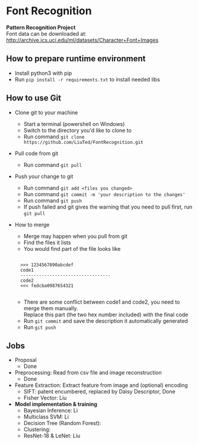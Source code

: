 # Font Recognition
**Pattern Recognition Project**  
Font data can be downloaded at: http://archive.ics.uci.edu/ml/datasets/Character+Font+Images

## How to prepare runtime environment
- Install python3 with pip
- Run `pip install -r requirements.txt` to install needed libs

## How to use Git
- Clone git to your machine
    - Start a terminal (powershell on Windows)
    - Switch to the directory you'd like to clone to
    - Run command `git clone https://github.com/LiuTed/FontRecognition.git`

- Pull code from git
    - Run command `git pull`

- Push your change to git
    - Run command `git add <files you changed>`
    - Run command `git commit -m 'your description to the changes'`
    - Run command `git push`
    - If push failed and git gives the warning that you need to pull first, run `git pull`

- How to merge
    - Merge may happen when you pull from git
    - Find the files it lists
    - You would find part of the file looks like  
    <pre><code>
    >>> 1234567890abcdef  
    code1
    ----------------------------------
    code2
    <<< fedcba0987654321
    </code></pre>
    - There are some conflict between code1 and code2, you need to merge them manually.  
    Replace this part (the two hex number included) with the final code
    - Run `git commit` and save the description it automatically generated
    - Run `git push`

## Jobs
- Proposal
    - Done
- Preprocessing: Read from csv file and image reconstruction
    - Done
- Feature Extraction: Extract feature from image and (optional) encoding
    - SIFT: patent encumbered, replaced by Daisy Descriptor, Done
    - Fisher Vector: Liu
- **Model implementation & training**
    - Bayesian Inference: Li
    - Multiclass SVM: Li
    - Decision Tree (Random Forest):
    - Clustering:
    - ResNet-18 & LeNet: Liu